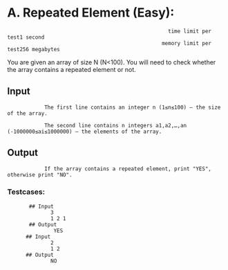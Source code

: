  # A. Repeated Element (Easy):
                                                        time limit per test1 second
                                                      memory limit per test256 megabytes
                                                 
You are given an array of size N (N<100). You will need to check whether the array contains a repeated element or not.

## Input
                The first line contains an integer n (1≤n≤100) — the size of the array.

                The second line contains n integers a1,a2,…,an (-1000000≤ai≤1000000) — the elements of the array.

## Output
                If the array contains a repeated element, print "YES", otherwise print "NO".

### Testcases:
           ## Input
                  3
                  1 2 1
           ## Output
                   YES
          ## Input
                  2
                  1 2
          ## Output
                  NO
